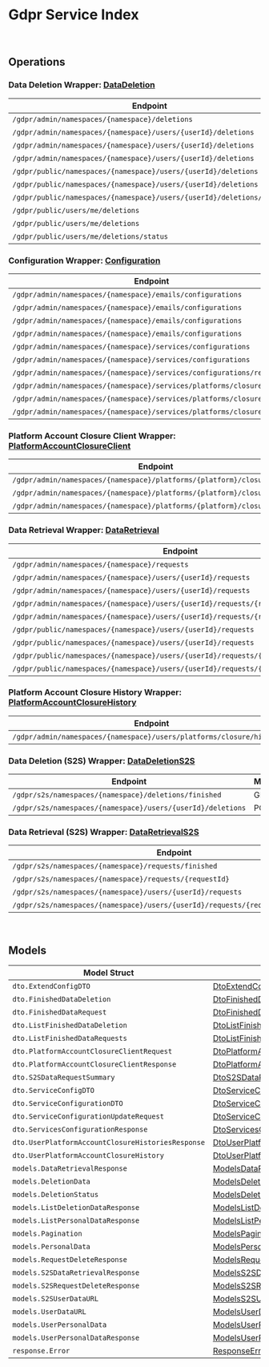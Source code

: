 [//]: # (Code generated. DO NOT EDIT.)

# Gdpr Service Index

&nbsp;

## Operations

### Data Deletion Wrapper:  [DataDeletion](../../gdpr-sdk/pkg/wrapper_dataDeletion.go)
| Endpoint | Method | ID | Class | Wrapper | Example |
|---|---|---|---|---|---|
| `/gdpr/admin/namespaces/{namespace}/deletions` | GET | AdminGetListDeletionDataRequestShort | [AdminGetListDeletionDataRequestShort](../../gdpr-sdk/pkg/gdprclient/data_deletion/data_deletion_client.go) | [AdminGetListDeletionDataRequestShort](../../gdpr-sdk/pkg/wrapper_dataDeletion.go) | [AdminGetListDeletionDataRequestShort](../../samples/cli/cmd/gdpr/dataDeletion/adminGetListDeletionDataRequest.go) |
| `/gdpr/admin/namespaces/{namespace}/users/{userId}/deletions` | GET | AdminGetUserAccountDeletionRequestShort | [AdminGetUserAccountDeletionRequestShort](../../gdpr-sdk/pkg/gdprclient/data_deletion/data_deletion_client.go) | [AdminGetUserAccountDeletionRequestShort](../../gdpr-sdk/pkg/wrapper_dataDeletion.go) | [AdminGetUserAccountDeletionRequestShort](../../samples/cli/cmd/gdpr/dataDeletion/adminGetUserAccountDeletionRequest.go) |
| `/gdpr/admin/namespaces/{namespace}/users/{userId}/deletions` | POST | AdminSubmitUserAccountDeletionRequestShort | [AdminSubmitUserAccountDeletionRequestShort](../../gdpr-sdk/pkg/gdprclient/data_deletion/data_deletion_client.go) | [AdminSubmitUserAccountDeletionRequestShort](../../gdpr-sdk/pkg/wrapper_dataDeletion.go) | [AdminSubmitUserAccountDeletionRequestShort](../../samples/cli/cmd/gdpr/dataDeletion/adminSubmitUserAccountDeletionRequest.go) |
| `/gdpr/admin/namespaces/{namespace}/users/{userId}/deletions` | DELETE | AdminCancelUserAccountDeletionRequestShort | [AdminCancelUserAccountDeletionRequestShort](../../gdpr-sdk/pkg/gdprclient/data_deletion/data_deletion_client.go) | [AdminCancelUserAccountDeletionRequestShort](../../gdpr-sdk/pkg/wrapper_dataDeletion.go) | [AdminCancelUserAccountDeletionRequestShort](../../samples/cli/cmd/gdpr/dataDeletion/adminCancelUserAccountDeletionRequest.go) |
| `/gdpr/public/namespaces/{namespace}/users/{userId}/deletions` | POST | PublicSubmitUserAccountDeletionRequestShort | [PublicSubmitUserAccountDeletionRequestShort](../../gdpr-sdk/pkg/gdprclient/data_deletion/data_deletion_client.go) | [PublicSubmitUserAccountDeletionRequestShort](../../gdpr-sdk/pkg/wrapper_dataDeletion.go) | [PublicSubmitUserAccountDeletionRequestShort](../../samples/cli/cmd/gdpr/dataDeletion/publicSubmitUserAccountDeletionRequest.go) |
| `/gdpr/public/namespaces/{namespace}/users/{userId}/deletions` | DELETE | PublicCancelUserAccountDeletionRequestShort | [PublicCancelUserAccountDeletionRequestShort](../../gdpr-sdk/pkg/gdprclient/data_deletion/data_deletion_client.go) | [PublicCancelUserAccountDeletionRequestShort](../../gdpr-sdk/pkg/wrapper_dataDeletion.go) | [PublicCancelUserAccountDeletionRequestShort](../../samples/cli/cmd/gdpr/dataDeletion/publicCancelUserAccountDeletionRequest.go) |
| `/gdpr/public/namespaces/{namespace}/users/{userId}/deletions/status` | GET | PublicGetUserAccountDeletionStatusShort | [PublicGetUserAccountDeletionStatusShort](../../gdpr-sdk/pkg/gdprclient/data_deletion/data_deletion_client.go) | [PublicGetUserAccountDeletionStatusShort](../../gdpr-sdk/pkg/wrapper_dataDeletion.go) | [PublicGetUserAccountDeletionStatusShort](../../samples/cli/cmd/gdpr/dataDeletion/publicGetUserAccountDeletionStatus.go) |
| `/gdpr/public/users/me/deletions` | POST | PublicSubmitMyAccountDeletionRequestShort | [PublicSubmitMyAccountDeletionRequestShort](../../gdpr-sdk/pkg/gdprclient/data_deletion/data_deletion_client.go) | [PublicSubmitMyAccountDeletionRequestShort](../../gdpr-sdk/pkg/wrapper_dataDeletion.go) | [PublicSubmitMyAccountDeletionRequestShort](../../samples/cli/cmd/gdpr/dataDeletion/publicSubmitMyAccountDeletionRequest.go) |
| `/gdpr/public/users/me/deletions` | DELETE | PublicCancelMyAccountDeletionRequestShort | [PublicCancelMyAccountDeletionRequestShort](../../gdpr-sdk/pkg/gdprclient/data_deletion/data_deletion_client.go) | [PublicCancelMyAccountDeletionRequestShort](../../gdpr-sdk/pkg/wrapper_dataDeletion.go) | [PublicCancelMyAccountDeletionRequestShort](../../samples/cli/cmd/gdpr/dataDeletion/publicCancelMyAccountDeletionRequest.go) |
| `/gdpr/public/users/me/deletions/status` | GET | PublicGetMyAccountDeletionStatusShort | [PublicGetMyAccountDeletionStatusShort](../../gdpr-sdk/pkg/gdprclient/data_deletion/data_deletion_client.go) | [PublicGetMyAccountDeletionStatusShort](../../gdpr-sdk/pkg/wrapper_dataDeletion.go) | [PublicGetMyAccountDeletionStatusShort](../../samples/cli/cmd/gdpr/dataDeletion/publicGetMyAccountDeletionStatus.go) |

### Configuration Wrapper:  [Configuration](../../gdpr-sdk/pkg/wrapper_configuration.go)
| Endpoint | Method | ID | Class | Wrapper | Example |
|---|---|---|---|---|---|
| `/gdpr/admin/namespaces/{namespace}/emails/configurations` | GET | GetAdminEmailConfigurationShort | [GetAdminEmailConfigurationShort](../../gdpr-sdk/pkg/gdprclient/configuration/configuration_client.go) | [GetAdminEmailConfigurationShort](../../gdpr-sdk/pkg/wrapper_configuration.go) | [GetAdminEmailConfigurationShort](../../samples/cli/cmd/gdpr/configuration/getAdminEmailConfiguration.go) |
| `/gdpr/admin/namespaces/{namespace}/emails/configurations` | PUT | UpdateAdminEmailConfigurationShort | [UpdateAdminEmailConfigurationShort](../../gdpr-sdk/pkg/gdprclient/configuration/configuration_client.go) | [UpdateAdminEmailConfigurationShort](../../gdpr-sdk/pkg/wrapper_configuration.go) | [UpdateAdminEmailConfigurationShort](../../samples/cli/cmd/gdpr/configuration/updateAdminEmailConfiguration.go) |
| `/gdpr/admin/namespaces/{namespace}/emails/configurations` | POST | SaveAdminEmailConfigurationShort | [SaveAdminEmailConfigurationShort](../../gdpr-sdk/pkg/gdprclient/configuration/configuration_client.go) | [SaveAdminEmailConfigurationShort](../../gdpr-sdk/pkg/wrapper_configuration.go) | [SaveAdminEmailConfigurationShort](../../samples/cli/cmd/gdpr/configuration/saveAdminEmailConfiguration.go) |
| `/gdpr/admin/namespaces/{namespace}/emails/configurations` | DELETE | DeleteAdminEmailConfigurationShort | [DeleteAdminEmailConfigurationShort](../../gdpr-sdk/pkg/gdprclient/configuration/configuration_client.go) | [DeleteAdminEmailConfigurationShort](../../gdpr-sdk/pkg/wrapper_configuration.go) | [DeleteAdminEmailConfigurationShort](../../samples/cli/cmd/gdpr/configuration/deleteAdminEmailConfiguration.go) |
| `/gdpr/admin/namespaces/{namespace}/services/configurations` | GET | AdminGetServicesConfigurationShort | [AdminGetServicesConfigurationShort](../../gdpr-sdk/pkg/gdprclient/configuration/configuration_client.go) | [AdminGetServicesConfigurationShort](../../gdpr-sdk/pkg/wrapper_configuration.go) | [AdminGetServicesConfigurationShort](../../samples/cli/cmd/gdpr/configuration/adminGetServicesConfiguration.go) |
| `/gdpr/admin/namespaces/{namespace}/services/configurations` | PUT | AdminUpdateServicesConfigurationShort | [AdminUpdateServicesConfigurationShort](../../gdpr-sdk/pkg/gdprclient/configuration/configuration_client.go) | [AdminUpdateServicesConfigurationShort](../../gdpr-sdk/pkg/wrapper_configuration.go) | [AdminUpdateServicesConfigurationShort](../../samples/cli/cmd/gdpr/configuration/adminUpdateServicesConfiguration.go) |
| `/gdpr/admin/namespaces/{namespace}/services/configurations/reset` | DELETE | AdminResetServicesConfigurationShort | [AdminResetServicesConfigurationShort](../../gdpr-sdk/pkg/gdprclient/configuration/configuration_client.go) | [AdminResetServicesConfigurationShort](../../gdpr-sdk/pkg/wrapper_configuration.go) | [AdminResetServicesConfigurationShort](../../samples/cli/cmd/gdpr/configuration/adminResetServicesConfiguration.go) |
| `/gdpr/admin/namespaces/{namespace}/services/platforms/closure/config` | GET | AdminGetPlatformAccountClosureServicesConfigurationShort | [AdminGetPlatformAccountClosureServicesConfigurationShort](../../gdpr-sdk/pkg/gdprclient/configuration/configuration_client.go) | [AdminGetPlatformAccountClosureServicesConfigurationShort](../../gdpr-sdk/pkg/wrapper_configuration.go) | [AdminGetPlatformAccountClosureServicesConfigurationShort](../../samples/cli/cmd/gdpr/configuration/adminGetPlatformAccountClosureServicesConfiguration.go) |
| `/gdpr/admin/namespaces/{namespace}/services/platforms/closure/config` | PUT | AdminUpdatePlatformAccountClosureServicesConfigurationShort | [AdminUpdatePlatformAccountClosureServicesConfigurationShort](../../gdpr-sdk/pkg/gdprclient/configuration/configuration_client.go) | [AdminUpdatePlatformAccountClosureServicesConfigurationShort](../../gdpr-sdk/pkg/wrapper_configuration.go) | [AdminUpdatePlatformAccountClosureServicesConfigurationShort](../../samples/cli/cmd/gdpr/configuration/adminUpdatePlatformAccountClosureServicesConfiguration.go) |
| `/gdpr/admin/namespaces/{namespace}/services/platforms/closure/config` | DELETE | AdminResetPlatformAccountClosureServicesConfigurationShort | [AdminResetPlatformAccountClosureServicesConfigurationShort](../../gdpr-sdk/pkg/gdprclient/configuration/configuration_client.go) | [AdminResetPlatformAccountClosureServicesConfigurationShort](../../gdpr-sdk/pkg/wrapper_configuration.go) | [AdminResetPlatformAccountClosureServicesConfigurationShort](../../samples/cli/cmd/gdpr/configuration/adminResetPlatformAccountClosureServicesConfiguration.go) |

### Platform Account Closure Client Wrapper:  [PlatformAccountClosureClient](../../gdpr-sdk/pkg/wrapper_platformAccountClosureClient.go)
| Endpoint | Method | ID | Class | Wrapper | Example |
|---|---|---|---|---|---|
| `/gdpr/admin/namespaces/{namespace}/platforms/{platform}/closure/client` | GET | AdminGetPlatformAccountClosureClientShort | [AdminGetPlatformAccountClosureClientShort](../../gdpr-sdk/pkg/gdprclient/platform_account_closure_client/platform_account_closure_client_client.go) | [AdminGetPlatformAccountClosureClientShort](../../gdpr-sdk/pkg/wrapper_platformAccountClosureClient.go) | [AdminGetPlatformAccountClosureClientShort](../../samples/cli/cmd/gdpr/platformAccountClosureClient/adminGetPlatformAccountClosureClient.go) |
| `/gdpr/admin/namespaces/{namespace}/platforms/{platform}/closure/client` | POST | AdminUpdatePlatformAccountClosureClientShort | [AdminUpdatePlatformAccountClosureClientShort](../../gdpr-sdk/pkg/gdprclient/platform_account_closure_client/platform_account_closure_client_client.go) | [AdminUpdatePlatformAccountClosureClientShort](../../gdpr-sdk/pkg/wrapper_platformAccountClosureClient.go) | [AdminUpdatePlatformAccountClosureClientShort](../../samples/cli/cmd/gdpr/platformAccountClosureClient/adminUpdatePlatformAccountClosureClient.go) |
| `/gdpr/admin/namespaces/{namespace}/platforms/{platform}/closure/client` | DELETE | AdminDeletePlatformAccountClosureClientShort | [AdminDeletePlatformAccountClosureClientShort](../../gdpr-sdk/pkg/gdprclient/platform_account_closure_client/platform_account_closure_client_client.go) | [AdminDeletePlatformAccountClosureClientShort](../../gdpr-sdk/pkg/wrapper_platformAccountClosureClient.go) | [AdminDeletePlatformAccountClosureClientShort](../../samples/cli/cmd/gdpr/platformAccountClosureClient/adminDeletePlatformAccountClosureClient.go) |

### Data Retrieval Wrapper:  [DataRetrieval](../../gdpr-sdk/pkg/wrapper_dataRetrieval.go)
| Endpoint | Method | ID | Class | Wrapper | Example |
|---|---|---|---|---|---|
| `/gdpr/admin/namespaces/{namespace}/requests` | GET | AdminGetListPersonalDataRequestShort | [AdminGetListPersonalDataRequestShort](../../gdpr-sdk/pkg/gdprclient/data_retrieval/data_retrieval_client.go) | [AdminGetListPersonalDataRequestShort](../../gdpr-sdk/pkg/wrapper_dataRetrieval.go) | [AdminGetListPersonalDataRequestShort](../../samples/cli/cmd/gdpr/dataRetrieval/adminGetListPersonalDataRequest.go) |
| `/gdpr/admin/namespaces/{namespace}/users/{userId}/requests` | GET | AdminGetUserPersonalDataRequestsShort | [AdminGetUserPersonalDataRequestsShort](../../gdpr-sdk/pkg/gdprclient/data_retrieval/data_retrieval_client.go) | [AdminGetUserPersonalDataRequestsShort](../../gdpr-sdk/pkg/wrapper_dataRetrieval.go) | [AdminGetUserPersonalDataRequestsShort](../../samples/cli/cmd/gdpr/dataRetrieval/adminGetUserPersonalDataRequests.go) |
| `/gdpr/admin/namespaces/{namespace}/users/{userId}/requests` | POST | AdminRequestDataRetrievalShort | [AdminRequestDataRetrievalShort](../../gdpr-sdk/pkg/gdprclient/data_retrieval/data_retrieval_client.go) | [AdminRequestDataRetrievalShort](../../gdpr-sdk/pkg/wrapper_dataRetrieval.go) | [AdminRequestDataRetrievalShort](../../samples/cli/cmd/gdpr/dataRetrieval/adminRequestDataRetrieval.go) |
| `/gdpr/admin/namespaces/{namespace}/users/{userId}/requests/{requestDate}` | DELETE | AdminCancelUserPersonalDataRequestShort | [AdminCancelUserPersonalDataRequestShort](../../gdpr-sdk/pkg/gdprclient/data_retrieval/data_retrieval_client.go) | [AdminCancelUserPersonalDataRequestShort](../../gdpr-sdk/pkg/wrapper_dataRetrieval.go) | [AdminCancelUserPersonalDataRequestShort](../../samples/cli/cmd/gdpr/dataRetrieval/adminCancelUserPersonalDataRequest.go) |
| `/gdpr/admin/namespaces/{namespace}/users/{userId}/requests/{requestDate}/generate` | POST | AdminGeneratePersonalDataURLShort | [AdminGeneratePersonalDataURLShort](../../gdpr-sdk/pkg/gdprclient/data_retrieval/data_retrieval_client.go) | [AdminGeneratePersonalDataURLShort](../../gdpr-sdk/pkg/wrapper_dataRetrieval.go) | [AdminGeneratePersonalDataURLShort](../../samples/cli/cmd/gdpr/dataRetrieval/adminGeneratePersonalDataURL.go) |
| `/gdpr/public/namespaces/{namespace}/users/{userId}/requests` | GET | PublicGetUserPersonalDataRequestsShort | [PublicGetUserPersonalDataRequestsShort](../../gdpr-sdk/pkg/gdprclient/data_retrieval/data_retrieval_client.go) | [PublicGetUserPersonalDataRequestsShort](../../gdpr-sdk/pkg/wrapper_dataRetrieval.go) | [PublicGetUserPersonalDataRequestsShort](../../samples/cli/cmd/gdpr/dataRetrieval/publicGetUserPersonalDataRequests.go) |
| `/gdpr/public/namespaces/{namespace}/users/{userId}/requests` | POST | PublicRequestDataRetrievalShort | [PublicRequestDataRetrievalShort](../../gdpr-sdk/pkg/gdprclient/data_retrieval/data_retrieval_client.go) | [PublicRequestDataRetrievalShort](../../gdpr-sdk/pkg/wrapper_dataRetrieval.go) | [PublicRequestDataRetrievalShort](../../samples/cli/cmd/gdpr/dataRetrieval/publicRequestDataRetrieval.go) |
| `/gdpr/public/namespaces/{namespace}/users/{userId}/requests/{requestDate}` | DELETE | PublicCancelUserPersonalDataRequestShort | [PublicCancelUserPersonalDataRequestShort](../../gdpr-sdk/pkg/gdprclient/data_retrieval/data_retrieval_client.go) | [PublicCancelUserPersonalDataRequestShort](../../gdpr-sdk/pkg/wrapper_dataRetrieval.go) | [PublicCancelUserPersonalDataRequestShort](../../samples/cli/cmd/gdpr/dataRetrieval/publicCancelUserPersonalDataRequest.go) |
| `/gdpr/public/namespaces/{namespace}/users/{userId}/requests/{requestDate}/generate` | POST | PublicGeneratePersonalDataURLShort | [PublicGeneratePersonalDataURLShort](../../gdpr-sdk/pkg/gdprclient/data_retrieval/data_retrieval_client.go) | [PublicGeneratePersonalDataURLShort](../../gdpr-sdk/pkg/wrapper_dataRetrieval.go) | [PublicGeneratePersonalDataURLShort](../../samples/cli/cmd/gdpr/dataRetrieval/publicGeneratePersonalDataURL.go) |

### Platform Account Closure History Wrapper:  [PlatformAccountClosureHistory](../../gdpr-sdk/pkg/wrapper_platformAccountClosureHistory.go)
| Endpoint | Method | ID | Class | Wrapper | Example |
|---|---|---|---|---|---|
| `/gdpr/admin/namespaces/{namespace}/users/platforms/closure/histories` | GET | AdminGetUserPlatformAccountClosureHistoriesShort | [AdminGetUserPlatformAccountClosureHistoriesShort](../../gdpr-sdk/pkg/gdprclient/platform_account_closure_history/platform_account_closure_history_client.go) | [AdminGetUserPlatformAccountClosureHistoriesShort](../../gdpr-sdk/pkg/wrapper_platformAccountClosureHistory.go) | [AdminGetUserPlatformAccountClosureHistoriesShort](../../samples/cli/cmd/gdpr/platformAccountClosureHistory/adminGetUserPlatformAccountClosureHistories.go) |

### Data Deletion (S2S) Wrapper:  [DataDeletionS2S](../../gdpr-sdk/pkg/wrapper_dataDeletionS2S.go)
| Endpoint | Method | ID | Class | Wrapper | Example |
|---|---|---|---|---|---|
| `/gdpr/s2s/namespaces/{namespace}/deletions/finished` | GET | S2SGetListFinishedAccountDeletionRequestShort | [S2SGetListFinishedAccountDeletionRequestShort](../../gdpr-sdk/pkg/gdprclient/data_deletion_s2_s/data_deletion_s2s_client.go) | [S2SGetListFinishedAccountDeletionRequestShort](../../gdpr-sdk/pkg/wrapper_dataDeletionS2S.go) | [S2SGetListFinishedAccountDeletionRequestShort](../../samples/cli/cmd/gdpr/dataDeletionS2S/s2sGetListFinishedAccountDeletionRequest.go) |
| `/gdpr/s2s/namespaces/{namespace}/users/{userId}/deletions` | POST | S2SSubmitUserAccountDeletionRequestShort | [S2SSubmitUserAccountDeletionRequestShort](../../gdpr-sdk/pkg/gdprclient/data_deletion_s2_s/data_deletion_s2s_client.go) | [S2SSubmitUserAccountDeletionRequestShort](../../gdpr-sdk/pkg/wrapper_dataDeletionS2S.go) | [S2SSubmitUserAccountDeletionRequestShort](../../samples/cli/cmd/gdpr/dataDeletionS2S/s2sSubmitUserAccountDeletionRequest.go) |

### Data Retrieval (S2S) Wrapper:  [DataRetrievalS2S](../../gdpr-sdk/pkg/wrapper_dataRetrievalS2S.go)
| Endpoint | Method | ID | Class | Wrapper | Example |
|---|---|---|---|---|---|
| `/gdpr/s2s/namespaces/{namespace}/requests/finished` | GET | S2SGetListFinishedPersonalDataRequestShort | [S2SGetListFinishedPersonalDataRequestShort](../../gdpr-sdk/pkg/gdprclient/data_retrieval_s2_s/data_retrieval_s2s_client.go) | [S2SGetListFinishedPersonalDataRequestShort](../../gdpr-sdk/pkg/wrapper_dataRetrievalS2S.go) | [S2SGetListFinishedPersonalDataRequestShort](../../samples/cli/cmd/gdpr/dataRetrievalS2S/s2sGetListFinishedPersonalDataRequest.go) |
| `/gdpr/s2s/namespaces/{namespace}/requests/{requestId}` | GET | S2SGetDataRequestByRequestIDShort | [S2SGetDataRequestByRequestIDShort](../../gdpr-sdk/pkg/gdprclient/data_retrieval_s2_s/data_retrieval_s2s_client.go) | [S2SGetDataRequestByRequestIDShort](../../gdpr-sdk/pkg/wrapper_dataRetrievalS2S.go) | [S2SGetDataRequestByRequestIDShort](../../samples/cli/cmd/gdpr/dataRetrievalS2S/s2sGetDataRequestByRequestID.go) |
| `/gdpr/s2s/namespaces/{namespace}/users/{userId}/requests` | POST | S2SRequestDataRetrievalShort | [S2SRequestDataRetrievalShort](../../gdpr-sdk/pkg/gdprclient/data_retrieval_s2_s/data_retrieval_s2s_client.go) | [S2SRequestDataRetrievalShort](../../gdpr-sdk/pkg/wrapper_dataRetrievalS2S.go) | [S2SRequestDataRetrievalShort](../../samples/cli/cmd/gdpr/dataRetrievalS2S/s2sRequestDataRetrieval.go) |
| `/gdpr/s2s/namespaces/{namespace}/users/{userId}/requests/{requestDate}/generate` | POST | S2SGeneratePersonalDataURLShort | [S2SGeneratePersonalDataURLShort](../../gdpr-sdk/pkg/gdprclient/data_retrieval_s2_s/data_retrieval_s2s_client.go) | [S2SGeneratePersonalDataURLShort](../../gdpr-sdk/pkg/wrapper_dataRetrievalS2S.go) | [S2SGeneratePersonalDataURLShort](../../samples/cli/cmd/gdpr/dataRetrievalS2S/s2sGeneratePersonalDataURL.go) |


&nbsp;  

## Models

| Model Struct | Class |
|---|---|
| `dto.ExtendConfigDTO` | [DtoExtendConfigDTO ](../../gdpr-sdk/pkg/gdprclientmodels/dto_extend_config_dto.go) |
| `dto.FinishedDataDeletion` | [DtoFinishedDataDeletion ](../../gdpr-sdk/pkg/gdprclientmodels/dto_finished_data_deletion.go) |
| `dto.FinishedDataRequest` | [DtoFinishedDataRequest ](../../gdpr-sdk/pkg/gdprclientmodels/dto_finished_data_request.go) |
| `dto.ListFinishedDataDeletion` | [DtoListFinishedDataDeletion ](../../gdpr-sdk/pkg/gdprclientmodels/dto_list_finished_data_deletion.go) |
| `dto.ListFinishedDataRequests` | [DtoListFinishedDataRequests ](../../gdpr-sdk/pkg/gdprclientmodels/dto_list_finished_data_requests.go) |
| `dto.PlatformAccountClosureClientRequest` | [DtoPlatformAccountClosureClientRequest ](../../gdpr-sdk/pkg/gdprclientmodels/dto_platform_account_closure_client_request.go) |
| `dto.PlatformAccountClosureClientResponse` | [DtoPlatformAccountClosureClientResponse ](../../gdpr-sdk/pkg/gdprclientmodels/dto_platform_account_closure_client_response.go) |
| `dto.S2SDataRequestSummary` | [DtoS2SDataRequestSummary ](../../gdpr-sdk/pkg/gdprclientmodels/dto_s2_s_data_request_summary.go) |
| `dto.ServiceConfigDTO` | [DtoServiceConfigDTO ](../../gdpr-sdk/pkg/gdprclientmodels/dto_service_config_dto.go) |
| `dto.ServiceConfigurationDTO` | [DtoServiceConfigurationDTO ](../../gdpr-sdk/pkg/gdprclientmodels/dto_service_configuration_dto.go) |
| `dto.ServiceConfigurationUpdateRequest` | [DtoServiceConfigurationUpdateRequest ](../../gdpr-sdk/pkg/gdprclientmodels/dto_service_configuration_update_request.go) |
| `dto.ServicesConfigurationResponse` | [DtoServicesConfigurationResponse ](../../gdpr-sdk/pkg/gdprclientmodels/dto_services_configuration_response.go) |
| `dto.UserPlatformAccountClosureHistoriesResponse` | [DtoUserPlatformAccountClosureHistoriesResponse ](../../gdpr-sdk/pkg/gdprclientmodels/dto_user_platform_account_closure_histories_response.go) |
| `dto.UserPlatformAccountClosureHistory` | [DtoUserPlatformAccountClosureHistory ](../../gdpr-sdk/pkg/gdprclientmodels/dto_user_platform_account_closure_history.go) |
| `models.DataRetrievalResponse` | [ModelsDataRetrievalResponse ](../../gdpr-sdk/pkg/gdprclientmodels/models_data_retrieval_response.go) |
| `models.DeletionData` | [ModelsDeletionData ](../../gdpr-sdk/pkg/gdprclientmodels/models_deletion_data.go) |
| `models.DeletionStatus` | [ModelsDeletionStatus ](../../gdpr-sdk/pkg/gdprclientmodels/models_deletion_status.go) |
| `models.ListDeletionDataResponse` | [ModelsListDeletionDataResponse ](../../gdpr-sdk/pkg/gdprclientmodels/models_list_deletion_data_response.go) |
| `models.ListPersonalDataResponse` | [ModelsListPersonalDataResponse ](../../gdpr-sdk/pkg/gdprclientmodels/models_list_personal_data_response.go) |
| `models.Pagination` | [ModelsPagination ](../../gdpr-sdk/pkg/gdprclientmodels/models_pagination.go) |
| `models.PersonalData` | [ModelsPersonalData ](../../gdpr-sdk/pkg/gdprclientmodels/models_personal_data.go) |
| `models.RequestDeleteResponse` | [ModelsRequestDeleteResponse ](../../gdpr-sdk/pkg/gdprclientmodels/models_request_delete_response.go) |
| `models.S2SDataRetrievalResponse` | [ModelsS2SDataRetrievalResponse ](../../gdpr-sdk/pkg/gdprclientmodels/models_s2_s_data_retrieval_response.go) |
| `models.S2SRequestDeleteResponse` | [ModelsS2SRequestDeleteResponse ](../../gdpr-sdk/pkg/gdprclientmodels/models_s2_s_request_delete_response.go) |
| `models.S2SUserDataURL` | [ModelsS2SUserDataURL ](../../gdpr-sdk/pkg/gdprclientmodels/models_s2_s_user_data_url.go) |
| `models.UserDataURL` | [ModelsUserDataURL ](../../gdpr-sdk/pkg/gdprclientmodels/models_user_data_url.go) |
| `models.UserPersonalData` | [ModelsUserPersonalData ](../../gdpr-sdk/pkg/gdprclientmodels/models_user_personal_data.go) |
| `models.UserPersonalDataResponse` | [ModelsUserPersonalDataResponse ](../../gdpr-sdk/pkg/gdprclientmodels/models_user_personal_data_response.go) |
| `response.Error` | [ResponseError ](../../gdpr-sdk/pkg/gdprclientmodels/response_error.go) |
